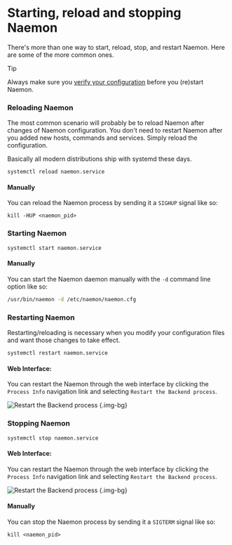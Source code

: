 # Starting, reload and stopping Naemon

There's more than one way to start, reload, stop, and restart Naemon.
Here are some of the more common ones.

> [!TIP]
> Always make sure you [verify your configuration](verifyconfig) before you (re)start Naemon.

### Reloading Naemon
The most common scenario will probably be to reload Naemon after changes of Naemon configuration. You don't need to restart Naemon after you added new hosts, commands and services. Simply reload the configuration.

Basically all modern distributions ship with systemd these days.
```
systemctl reload naemon.service
```

#### Manually

You can reload the Naemon process by sending it a `SIGHUP` signal like so:
```
kill -HUP <naemon_pid>
```


### Starting Naemon

```
systemctl start naemon.service
```

#### Manually

   You can start the Naemon daemon manually with the `-d` command line option like so:

```bash
/usr/bin/naemon -d /etc/naemon/naemon.cfg
```


### Restarting Naemon

Restarting/reloading is necessary when you modify your configuration files and want those changes to take effect.

```
systemctl restart naemon.service
```

#### Web Interface:
You can restart the Naemon through the web interface by clicking the
`Process Info` navigation link and selecting `Restart the Backend process`.

![Restart the Backend process](/images/usersguide/pixel/stoprestart.png) {.img-bg}



### Stopping Naemon

```
systemctl stop naemon.service
```

#### Web Interface:
You can restart the Naemon through the web interface by clicking the
`Process Info` navigation link and selecting `Restart the Backend process`.

![Restart the Backend process](/images/usersguide/pixel/stoprestart.png) {.img-bg}

#### Manually
You can stop the Naemon process by sending it a `SIGTERM` signal like so:
```
kill <naemon_pid>
```
